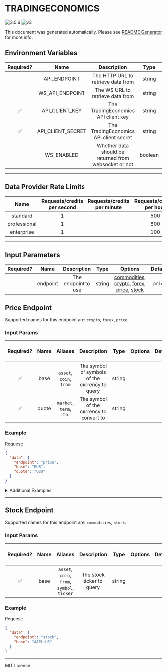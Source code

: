 # TRADINGECONOMICS

![3.0.6](https://img.shields.io/github/package-json/v/smartcontractkit/external-adapters-js?filename=packages/sources/tradingeconomics/package.json) ![v3](https://img.shields.io/badge/framework%20version-v3-blueviolet)

This document was generated automatically. Please see [README Generator](../../scripts#readme-generator) for more info.

## Environment Variables

| Required? |       Name        |                      Description                      |  Type   | Options |                  Default                   |
| :-------: | :---------------: | :---------------------------------------------------: | :-----: | :-----: | :----------------------------------------: |
|           |   API_ENDPOINT    |          The HTTP URL to retrieve data from           | string  |         | `https://api.tradingeconomics.com/markets` |
|           |  WS_API_ENDPOINT  |           The WS URL to retrieve data from            | string  |         |    `wss://stream.tradingeconomics.com/`    |
|    ✅     |  API_CLIENT_KEY   |          The TradingEconomics API client key          | string  |         |                                            |
|    ✅     | API_CLIENT_SECRET |        The TradingEconomics API client secret         | string  |         |                                            |
|           |    WS_ENABLED     | Whether data should be returned from websocket or not | boolean |         |                  `false`                   |

---

## Data Provider Rate Limits

|     Name     | Requests/credits per second | Requests/credits per minute | Requests/credits per hour |                         Note                         |
| :----------: | :-------------------------: | :-------------------------: | :-----------------------: | :--------------------------------------------------: |
|   standard   |              1              |                             |            500            | http://api.tradingeconomics.com/documentation/Limits |
| professional |              1              |                             |            800            |                                                      |
|  enterprise  |              1              |                             |            100            |                                                      |

---

## Input Parameters

| Required? |   Name   |     Description     |  Type  |                                                                 Options                                                                 | Default |
| :-------: | :------: | :-----------------: | :----: | :-------------------------------------------------------------------------------------------------------------------------------------: | :-----: |
|           | endpoint | The endpoint to use | string | [commodities](#stock-endpoint), [crypto](#price-endpoint), [forex](#price-endpoint), [price](#price-endpoint), [stock](#stock-endpoint) | `price` |

## Price Endpoint

Supported names for this endpoint are: `crypto`, `forex`, `price`.

### Input Params

| Required? | Name  |         Aliases         |                  Description                   |  Type  | Options | Default | Depends On | Not Valid With |
| :-------: | :---: | :---------------------: | :--------------------------------------------: | :----: | :-----: | :-----: | :--------: | :------------: |
|    ✅     | base  | `asset`, `coin`, `from` | The symbol of symbols of the currency to query | string |         |         |            |                |
|    ✅     | quote | `market`, `term`, `to`  |    The symbol of the currency to convert to    | string |         |         |            |                |

### Example

Request:

```json
{
  "data": {
    "endpoint": "price",
    "base": "EUR",
    "quote": "USD"
  }
}
```

<details>
<summary>Additional Examples</summary>

Request:

```json
{
  "data": {
    "endpoint": "price",
    "base": "EURUSD:CUR",
    "quote": "USD"
  }
}
```

</details>

---

## Stock Endpoint

Supported names for this endpoint are: `commodities`, `stock`.

### Input Params

| Required? | Name |                   Aliases                   |        Description        |  Type  | Options | Default | Depends On | Not Valid With |
| :-------: | :--: | :-----------------------------------------: | :-----------------------: | :----: | :-----: | :-----: | :--------: | :------------: |
|    ✅     | base | `asset`, `coin`, `from`, `symbol`, `ticker` | The stock ticker to query | string |         |         |            |                |

### Example

Request:

```json
{
  "data": {
    "endpoint": "stock",
    "base": "AAPL:US"
  }
}
```

---

MIT License
